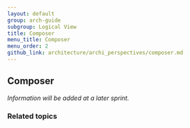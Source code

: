 ```yaml
---
layout: default
group: arch-guide
subgroup: Logical View
title: Composer
menu_title: Composer
menu_order: 2
github_link: architecture/archi_perspectives/composer.md
---
```



<h2>Composer</h2>
<i>Information will be added at a later sprint.</i>


<h3>Related topics</h3>

